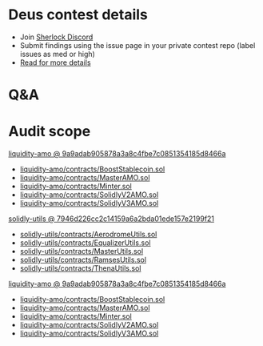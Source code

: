 
# Deus contest details

- Join [Sherlock Discord](https://discord.gg/MABEWyASkp)
- Submit findings using the issue page in your private contest repo (label issues as med or high)
- [Read for more details](https://docs.sherlock.xyz/audits/watsons)

# Q&A

# Audit scope


[liquidity-amo @ 9a9adab905878a3a8c4fbe7c0851354185d8466a](https://github.com/AXION-MONEY/liquidity-amo/tree/9a9adab905878a3a8c4fbe7c0851354185d8466a)
- [liquidity-amo/contracts/BoostStablecoin.sol](liquidity-amo/contracts/BoostStablecoin.sol)
- [liquidity-amo/contracts/MasterAMO.sol](liquidity-amo/contracts/MasterAMO.sol)
- [liquidity-amo/contracts/Minter.sol](liquidity-amo/contracts/Minter.sol)
- [liquidity-amo/contracts/SolidlyV2AMO.sol](liquidity-amo/contracts/SolidlyV2AMO.sol)
- [liquidity-amo/contracts/SolidlyV3AMO.sol](liquidity-amo/contracts/SolidlyV3AMO.sol)

[solidly-utils @ 7946d226cc2c14159a6a2bda01ede157e2199f21](https://github.com/AXION-MONEY/solidly-utils/tree/7946d226cc2c14159a6a2bda01ede157e2199f21)
- [solidly-utils/contracts/AerodromeUtils.sol](solidly-utils/contracts/AerodromeUtils.sol)
- [solidly-utils/contracts/EqualizerUtils.sol](solidly-utils/contracts/EqualizerUtils.sol)
- [solidly-utils/contracts/MasterUtils.sol](solidly-utils/contracts/MasterUtils.sol)
- [solidly-utils/contracts/RamsesUtils.sol](solidly-utils/contracts/RamsesUtils.sol)
- [solidly-utils/contracts/ThenaUtils.sol](solidly-utils/contracts/ThenaUtils.sol)




[liquidity-amo @ 9a9adab905878a3a8c4fbe7c0851354185d8466a](https://github.com/AXION-MONEY/liquidity-amo/tree/9a9adab905878a3a8c4fbe7c0851354185d8466a)
- [liquidity-amo/contracts/BoostStablecoin.sol](liquidity-amo/contracts/BoostStablecoin.sol)
- [liquidity-amo/contracts/MasterAMO.sol](liquidity-amo/contracts/MasterAMO.sol)
- [liquidity-amo/contracts/Minter.sol](liquidity-amo/contracts/Minter.sol)
- [liquidity-amo/contracts/SolidlyV2AMO.sol](liquidity-amo/contracts/SolidlyV2AMO.sol)
- [liquidity-amo/contracts/SolidlyV3AMO.sol](liquidity-amo/contracts/SolidlyV3AMO.sol)


